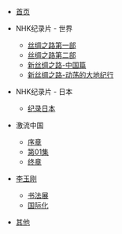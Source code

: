 * [首页](README.md)

* NHK纪录片 - 世界
  * [丝绸之路第一部](NHK纪录片/01.世界/01.丝绸之路系列/丝绸之路第一部.md)
  * [丝绸之路第二部](NHK纪录片/01.世界/01.丝绸之路系列/丝绸之路第二部.md)
  * [新丝绸之路-中国篇](NHK纪录片/01.世界/01.丝绸之路系列/新丝绸之路-中国篇.md)
  * [新丝绸之路-动荡的大地纪行](NHK纪录片/01.世界/01.丝绸之路系列/新丝绸之路-动荡的大地纪行.md)

* NHK纪录片 - 日本
  * [纪录日本](NHK纪录片/02.日本/纪录日本.md)

* 激流中国
  * [序章](激流中国/激流中国_序章.md)
  * [第01集](激流中国/激流中国_第01集.md)
  * [终章](激流中国/激流中国_终章.md)

* [李玉刚](李玉刚/index.md)
  * [书法展](李玉刚/书法展.md)
  * [国际化](李玉刚/国际化.md)

* [其他](其他/index.md)

            
